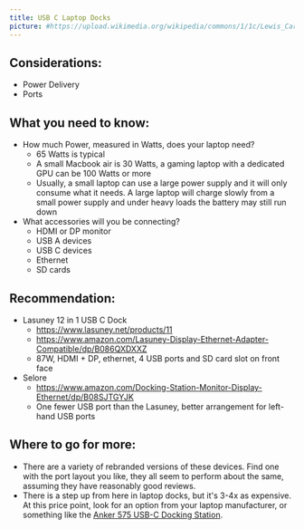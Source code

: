 ```yaml
---
title: USB C Laptop Docks
picture: #https://upload.wikimedia.org/wikipedia/commons/1/1c/Lewis_Carroll_-_Henry_Holiday_-_Hunting_of_the_Snark_-_Plate_10.jpg
---
```


## Considerations:
- Power Delivery
- Ports


## What you need to know:
- How much Power, measured in Watts, does your laptop need?
    - 65 Watts is typical
    - A small Macbook air is 30 Watts, a gaming laptop with a dedicated GPU can be 100 Watts or more
    - Usually, a small laptop can use a large power supply and it will only consume what it needs. A large laptop will charge slowly from a small power supply and under heavy loads the battery may still run down
- What accessories will you be connecting?
    - HDMI or DP monitor
    - USB A devices
    - USB C devices
    - Ethernet
    - SD cards


## Recommendation:
- Lasuney 12 in 1 USB C Dock
    - https://www.lasuney.net/products/11
    - https://www.amazon.com/Lasuney-Display-Ethernet-Adapter-Compatible/dp/B086QXDXXZ
    - 87W, HDMI + DP, ethernet, 4 USB ports and SD card slot on front face
- Selore
    - https://www.amazon.com/Docking-Station-Monitor-Display-Ethernet/dp/B08SJTGYJK
    - One fewer USB port than the Lasuney, better arrangement for left-hand USB ports


## Where to go for more:
- There are a variety of rebranded versions of these devices. Find one with the port layout you like, they all seem to perform about the same, assuming they have reasonably good reviews.
- There is a step up from here in laptop docks, but it's 3-4x as expensive. At this price point, look for an option from your laptop manufacturer, or something like the [Anker 575 USB-C Docking Station](https://www.amazon.com/Anker-Docking-PowerExpand-Charging-Ethernet/dp/B088F7SY6S).